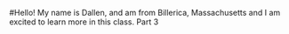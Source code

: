 #Hello! My name is Dallen, and am from Billerica, Massachusetts and I am excited to learn more in this class.
Part 3